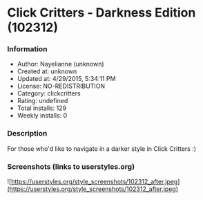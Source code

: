 # Click Critters - Darkness Edition (102312)

### Information
- Author: Nayelianne (unknown)
- Created at: unknown
- Updated at: 4/29/2015, 5:34:11 PM
- License: NO-REDISTRIBUTION
- Category: clickcritters
- Rating: undefined
- Total installs: 129
- Weekly installs: 0


### Description
For those who'd like to navigate in a darker style in Click Critters :)


### Screenshots (links to userstyles.org)
![https://userstyles.org/style_screenshots/102312_after.jpeg](https://userstyles.org/style_screenshots/102312_after.jpeg)



